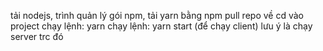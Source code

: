 tải nodejs, trình quản lý gói npm, tải yarn bằng npm
pull repo về
cd vào project
chạy lệnh: yarn
chạy lệnh: yarn start (để chạy client)
lưu ý là chạy server trc đó 
